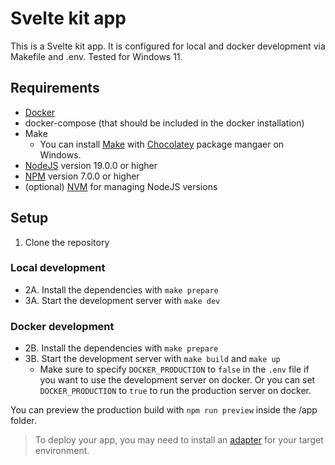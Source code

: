 # Svelte kit app

[make_link]: https://www.gnu.org/software/make/
[docker_link]: https://docs.docker.com/install/
[chocolatey_link]: https://chocolatey.org/install
[npm_link]: https://www.npmjs.com/get-npm
[nodejs_link]: https://nodejs.org/en/download/
[nvm_link]: https://github.com/coreybutler/nvm-windows#readme

This is a Svelte kit app. It is configured for local and docker development via Makefile and .env. Tested for Windows 11.

## Requirements

- [Docker][docker_link]
- docker-compose (that should be included in the docker installation)
- Make
  - You can install [Make][make_link] with [Chocolatey][chocolatey_link] package mangaer on Windows.
- [NodeJS][nodejs_link] version 19.0.0 or higher
- [NPM][npm_link] version 7.0.0 or higher
- (optional) [NVM][nvm_link] for managing NodeJS versions

## Setup

1. Clone the repository

### Local development

- 2A. Install the dependencies with `make prepare`
- 3A. Start the development server with `make dev`

### Docker development

- 2B. Install the dependencies with `make prepare`
- 3B. Start the development server with `make build` and `make up`
  - Make sure to specify `DOCKER_PRODUCTION` to `false` in the `.env` file if you want to use the development server on docker.
    Or you can set `DOCKER_PRODUCTION` to `true` to run the production server on docker.

You can preview the production build with `npm run preview` inside the /app folder.
> To deploy your app, you may need to install an [adapter](https://kit.svelte.dev/docs/adapters) for your target environment.
